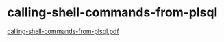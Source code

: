 # calling-shell-commands-from-plsql

  [calling-shell-commands-from-plsql.pdf](https://github.com/bsoft-biz/wiki/blob/master/src/calling-shell-commands-from-plsql-1-1-129519.pdf)

